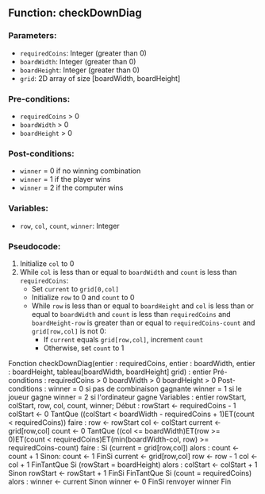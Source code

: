 ## Function: checkDownDiag

### Parameters:
- `requiredCoins`: Integer (greater than 0)
- `boardWidth`: Integer (greater than 0)
- `boardHeight`: Integer (greater than 0)
- `grid`: 2D array of size [boardWidth, boardHeight]

### Pre-conditions:
- `requiredCoins` > 0
- `boardWidth` > 0
- `boardHeight` > 0

### Post-conditions:
- `winner` = 0 if no winning combination
- `winner` = 1 if the player wins
- `winner` = 2 if the computer wins

### Variables:
- `row`, `col`, `count`, `winner`: Integer

### Pseudocode:
1. Initialize `col` to 0
2. While `col` is less than or equal to `boardWidth` and `count` is less than `requiredCoins`:
   - Set `current` to `grid[0,col]`
   - Initialize `row` to 0 and `count` to 0
   - While `row` is less than or equal to `boardHeight` and `col` is less than or equal to `boardWidth` and `count` is less than `requiredCoins` and `boardHeight-row` is greater than or equal to `requiredCoins-count` and `grid[row,col]` is not 0:
     - If `current` equals `grid[row,col]`, increment `count`
     - Otherwise, set `count` to 1


Fonction checkDownDiag(entier : requiredCoins, entier : boardWidth, entier : boardHeight, tableau[boardWidth, boardHeight] grid) : entier
Pré-conditions : 
	requiredCoins > 0
	boardWidth > 0
	boardHeight > 0
Post-conditions :
	winner = 0 si pas de combinaison gagnante
	winner = 1 si le joueur gagne
	winner = 2 si l'ordinateur gagne
Variables :
entier rowStart, colStart, row, col, count, winner;
Début :
	rowStart <- requiredCoins - 1
  	colStart <- 0
	TantQue ((colStart < boardWidth - requiredCoins + 1)ET(count < requiredCoins)) faire :
        row <- rowStart
        col <- colStart
		current <- grid[row,col]
		count <- 0
		TantQue ((col <= boardWidth)ET(row >= 0)ET(count < requiredCoins)ET(min(boardWidth-col, row) >= requiredCoins-count) faire :
			Si (current = grid[row,col]) alors :
				count <- count + 1
			Sinon:
				count <- 1
			FinSi
			current <- grid[row,col]
      			row <- row - 1
			col <- col + 1
		FinTantQue
        Si (rowStart = boardHeight) alors :
            colStart <- colStart + 1
        Sinon
            rowStart <- rowStart + 1
        FinSi
	FinTantQue
	Si (count = requiredCoins) alors :
		winner <- current
	Sinon
		winner <- 0
	FinSi
	renvoyer winner
Fin
	
					
				
				
			 

